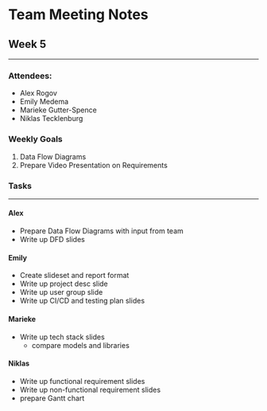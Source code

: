 # Team Meeting Notes
## Week 5
___
### Attendees:
- Alex Rogov
- Emily Medema
- Marieke Gutter-Spence
- Niklas Tecklenburg

### Weekly Goals
1. Data Flow Diagrams
2. Prepare Video Presentation on Requirements


### Tasks
___
#### **Alex**
- Prepare Data Flow Diagrams with input from team
- Write up DFD slides

#### **Emily**
 - Create slideset and report format
 - Write up project desc slide
 - Write up user group slide
 - Write up CI/CD and testing plan slides

#### **Marieke**
 - Write up tech stack slides
   - compare models and libraries

#### **Niklas**
 - Write up functional requirement slides
 - Write up non-functional requirement slides
 - prepare Gantt chart
